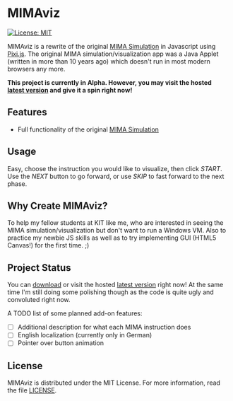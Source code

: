 # MIMAviz

[![License: MIT](https://img.shields.io/badge/License-MIT-yellow.svg)](https://opensource.org/licenses/MIT)

MIMAviz is a rewrite of the original [MIMA Simulation](http://ti.ira.uka.de/Visualisierungen/Mima/) in Javascript
using [Pixi.js](https://github.com/pixijs/pixi.js). The original MIMA simulation/visualization app was a Java Applet
(written in more than 10 years ago) which doesn't run in most modern browsers any more.

**This project is currently in Alpha. However, you may visit the hosted 
[latest version](https://hexrcs.github.io/MIMAviz/) and give it a spin right now!**

## Features

  * Full functionality of the original [MIMA Simulation](http://ti.ira.uka.de/Visualisierungen/Mima/)
  
## Usage

Easy, choose the instruction you would like to visualize, then click *START*. Use the *NEXT* button to go 
forward, or use *SKIP* to fast forward to the next phase.
  
## Why Create MIMAviz?

To help my fellow students at KIT like me, who are interested in seeing the MIMA simulation/visualization but 
don't want to run a Windows VM. Also to practice my newbie JS skills as well as to try implementing GUI (HTML5 
Canvas!) for the first time. ;)

## Project Status

You can [download](https://github.com/hexrcs/MIMAviz/releases) or visit the hosted 
[latest version](https://hexrcs.github.io/MIMAviz/) right now! At the same time I'm still doing some polishing 
though as the code is quite ugly and convoluted right now. 

A TODO list of some planned add-on features:

- [ ] Additional description for what each MIMA instruction does
- [ ] English localization (currently only in German)
- [ ] Pointer over button animation

## License

MIMAviz is distributed under the MIT License. For more information, read the file [LICENSE](LICENSE).

